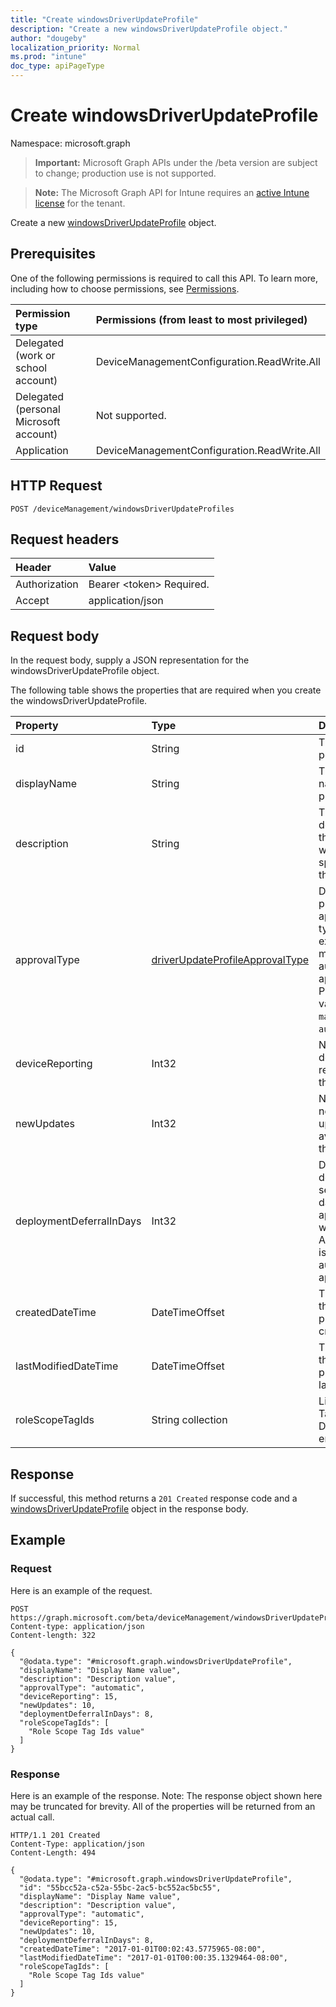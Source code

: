 ```yaml
---
title: "Create windowsDriverUpdateProfile"
description: "Create a new windowsDriverUpdateProfile object."
author: "dougeby"
localization_priority: Normal
ms.prod: "intune"
doc_type: apiPageType
---
```


# Create windowsDriverUpdateProfile

Namespace: microsoft.graph

> **Important:** Microsoft Graph APIs under the /beta version are subject to change; production use is not supported.

> **Note:** The Microsoft Graph API for Intune requires an [active Intune license](https://go.microsoft.com/fwlink/?linkid=839381) for the tenant.

Create a new [windowsDriverUpdateProfile](../resources/intune-softwareupdate-windowsdriverupdateprofile.md) object.

## Prerequisites
One of the following permissions is required to call this API. To learn more, including how to choose permissions, see [Permissions](/graph/permissions-reference).

|Permission type|Permissions (from least to most privileged)|
|:---|:---|
|Delegated (work or school account)|DeviceManagementConfiguration.ReadWrite.All|
|Delegated (personal Microsoft account)|Not supported.|
|Application|DeviceManagementConfiguration.ReadWrite.All|

## HTTP Request
<!-- {
  "blockType": "ignored"
}
-->
``` http
POST /deviceManagement/windowsDriverUpdateProfiles
```

## Request headers
|Header|Value|
|:---|:---|
|Authorization|Bearer &lt;token&gt; Required.|
|Accept|application/json|

## Request body
In the request body, supply a JSON representation for the windowsDriverUpdateProfile object.

The following table shows the properties that are required when you create the windowsDriverUpdateProfile.

|Property|Type|Description|
|:---|:---|:---|
|id|String|The Intune policy id.|
|displayName|String|The display name for the profile.|
|description|String|The description of the profile which is specified by the user.|
|approvalType|[driverUpdateProfileApprovalType](../resources/intune-softwareupdate-driverupdateprofileapprovaltype.md)|Driver update profile approval type. For example, manual or automatic approval. Possible values are: `manual`, `automatic`.|
|deviceReporting|Int32|Number of devices reporting for this profile|
|newUpdates|Int32|Number of new driver updates available for this profile.|
|deploymentDeferralInDays|Int32|Deployment deferral settings in days, only applicable when ApprovalType is set to automatic approval.|
|createdDateTime|DateTimeOffset|The date time that the profile was created.|
|lastModifiedDateTime|DateTimeOffset|The date time that the profile was last modified.|
|roleScopeTagIds|String collection|List of Scope Tags for this Driver Update entity.|



## Response
If successful, this method returns a `201 Created` response code and a [windowsDriverUpdateProfile](../resources/intune-softwareupdate-windowsdriverupdateprofile.md) object in the response body.

## Example

### Request
Here is an example of the request.
``` http
POST https://graph.microsoft.com/beta/deviceManagement/windowsDriverUpdateProfiles
Content-type: application/json
Content-length: 322

{
  "@odata.type": "#microsoft.graph.windowsDriverUpdateProfile",
  "displayName": "Display Name value",
  "description": "Description value",
  "approvalType": "automatic",
  "deviceReporting": 15,
  "newUpdates": 10,
  "deploymentDeferralInDays": 8,
  "roleScopeTagIds": [
    "Role Scope Tag Ids value"
  ]
}
```

### Response
Here is an example of the response. Note: The response object shown here may be truncated for brevity. All of the properties will be returned from an actual call.
``` http
HTTP/1.1 201 Created
Content-Type: application/json
Content-Length: 494

{
  "@odata.type": "#microsoft.graph.windowsDriverUpdateProfile",
  "id": "55bcc52a-c52a-55bc-2ac5-bc552ac5bc55",
  "displayName": "Display Name value",
  "description": "Description value",
  "approvalType": "automatic",
  "deviceReporting": 15,
  "newUpdates": 10,
  "deploymentDeferralInDays": 8,
  "createdDateTime": "2017-01-01T00:02:43.5775965-08:00",
  "lastModifiedDateTime": "2017-01-01T00:00:35.1329464-08:00",
  "roleScopeTagIds": [
    "Role Scope Tag Ids value"
  ]
}
```




